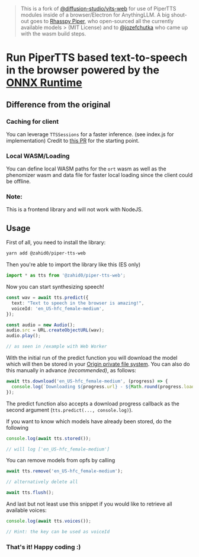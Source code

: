 > This is a fork of [@diffusion-studio/vits-web](https://github.com/diffusion-studio/vits-web) for use
> of PiperTTS modules inside of a browser/Electron for AnythingLLM.
> A big shout-out goes to [Rhasspy Piper](https://github.com/rhasspy/piper), who open-sourced all the currently available models > (MIT License) and to [@jozefchutka](https://github.com/jozefchutka) who came up with the wasm build steps.

# Run PiperTTS based text-to-speech in the browser powered by the [ONNX Runtime](https://onnxruntime.ai/)

## Difference from the original

### Caching for client

You can leverage `TTSSessions` for a faster inference. (see index.js for implementation)
Credit to [this PR](https://github.com/diffusion-studio/vits-web/pull/5) for the starting point.

### Local WASM/Loading

You can define local WASM paths for the `ort` wasm as well as the phenomizer wasm and data file for faster local loading
since the client could be offline.

### Note:

This is a frontend library and will not work with NodeJS.

## Usage
First of all, you need to install the library:
```bash
yarn add @zahid0/piper-tts-web
```

Then you're able to import the library like this (ES only)
```typescript
import * as tts from '@zahid0/piper-tts-web';
```

Now you can start synthesizing speech!
```typescript
const wav = await tts.predict({
  text: "Text to speech in the browser is amazing!",
  voiceId: 'en_US-hfc_female-medium',
});

const audio = new Audio();
audio.src = URL.createObjectURL(wav);
audio.play();

// as seen in /example with Web Worker
```


With the initial run of the predict function you will download the model which will then be stored in your [Origin private file system](https://developer.mozilla.org/en-US/docs/Web/API/File_System_API/Origin_private_file_system). You can also do this manually in advance *(recommended)*, as follows:
```typescript
await tts.download('en_US-hfc_female-medium', (progress) => {
  console.log(`Downloading ${progress.url} - ${Math.round(progress.loaded * 100 / progress.total)}%`);
});
```

The predict function also accepts a download progress callback as the second argument (`tts.predict(..., console.log)`). <br>

If you want to know which models have already been stored, do the following
```typescript
console.log(await tts.stored());

// will log ['en_US-hfc_female-medium']
```

You can remove models from opfs by calling
```typescript
await tts.remove('en_US-hfc_female-medium');

// alternatively delete all

await tts.flush();
```

And last but not least use this snippet if you would like to retrieve all available voices:
```typescript
console.log(await tts.voices());

// Hint: the key can be used as voiceId
```

### **That's it!** Happy coding :)
